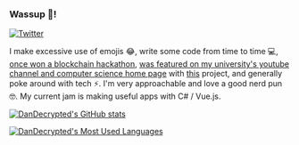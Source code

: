 ### Wassup 👋!

[![Twitter](https://img.shields.io/twitter/url/https/twitter.com/CoderDan.svg?style=social&label=Follow%20%40Dan)](https://twitter.com/CoderDan)

I make excessive use of emojis 😂, write some code from time to time 💻, [once won a blockchain hackathon](https://twitter.com/CoderDan/status/1287686296190758912), [was featured on my university's youtube channel and computer science home page](https://www.youtube.com/watch?v=sQo8j2BtDrM) with [this](https://github.com/PRCS251A) project, and generally poke around with tech ⚡. I'm very approachable and love a good nerd pun 🤓. My current jam is making useful apps with C# / Vue.js. 

[![DanDecrypted's GitHub stats](https://github-readme-stats.vercel.app/api?username=DanDecrypted&show_icons=true&theme=dark)](https://github.com/anuraghazra/github-readme-stats)

[![DanDecrypted's Most Used Languages](https://github-readme-stats.vercel.app/api/top-langs/?username=DanDecrypted&layout=compact&theme=dark)](https://github.com/anuraghazra/github-readme-stats)
